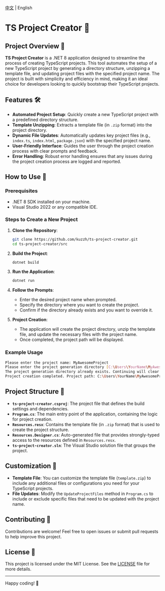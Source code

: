 [中文](README.zh-CN.md) | English

# TS Project Creator 🚀

## Project Overview 🌟

**TS Project Creator** is a .NET 8 application designed to streamline the process of creating TypeScript projects. This tool automates the setup of a new TypeScript project by generating a directory structure, unzipping a template file, and updating project files with the specified project name. The project is built with simplicity and efficiency in mind, making it an ideal choice for developers looking to quickly bootstrap their TypeScript projects.

## Features 🛠️

- **Automated Project Setup**: Quickly create a new TypeScript project with a predefined directory structure.
- **Template Unzipping**: Extracts a template file (in `.zip` format) into the project directory.
- **Dynamic File Updates**: Automatically updates key project files (e.g., `index.ts`, `index.html`, `package.json`) with the specified project name.
- **User-Friendly Interface**: Guides the user through the project creation process with clear prompts and feedback.
- **Error Handling**: Robust error handling ensures that any issues during the project creation process are logged and reported.

## How to Use 📘

### Prerequisites

- .NET 8 SDK installed on your machine.
- Visual Studio 2022 or any compatible IDE.

### Steps to Create a New Project

1. **Clone the Repository**:
   ```bash
   git clone https://github.com/kuzzh/ts-project-creator.git
   cd ts-project-creator/src
   ```

2. **Build the Project**:
   ```bash
   dotnet build
   ```

3. **Run the Application**:
   ```bash
   dotnet run
   ```

4. **Follow the Prompts**:
   - Enter the desired project name when prompted.
   - Specify the directory where you want to create the project.
   - Confirm if the directory already exists and you want to override it.

5. **Project Creation**:
   - The application will create the project directory, unzip the template file, and update the necessary files with the project name.
   - Once completed, the project path will be displayed.

### Example Usage

```bash
Please enter the project name: MyAwesomeProject
Please enter the project generation directory [C:\Users\YourName\MyAwesomeProject]:
The project generation directory already exists. Continuing will clear this directory. Are you sure you want to continue? [y/N] y
Project creation completed. Project path: C:\Users\YourName\MyAwesomeProject
```

## Project Structure 📁

- **`ts-project-creator.csproj`**: The project file that defines the build settings and dependencies.
- **`Program.cs`**: The main entry point of the application, containing the logic for project creation.
- **`Resources.resx`**: Contains the template file (in `.zip` format) that is used to create the project structure.
- **`Resources.Designer.cs`**: Auto-generated file that provides strongly-typed access to the resources defined in `Resources.resx`.
- **`ts-project-creator.sln`**: The Visual Studio solution file that groups the project.

## Customization 🎨

- **Template File**: You can customize the template file (`template.zip`) to include any additional files or configurations you need for your TypeScript projects.
- **File Updates**: Modify the `UpdateProjectFiles` method in `Program.cs` to include or exclude specific files that need to be updated with the project name.

## Contributing 🤝

Contributions are welcome! Feel free to open issues or submit pull requests to help improve this project.

## License 📄

This project is licensed under the MIT License. See the [LICENSE](LICENSE) file for more details.

---

Happy coding! 🎉